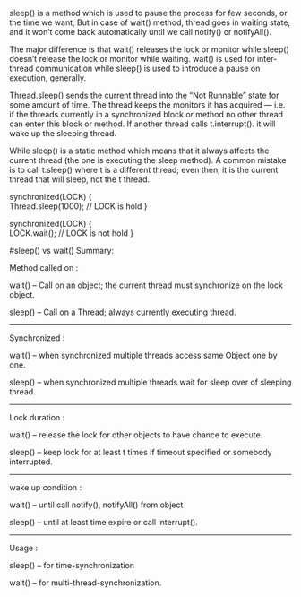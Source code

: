 sleep() is a method which is used to pause the process for few seconds, or 
the time we want, But in case of wait() method, thread goes in waiting state, 
and it won’t come back automatically until we call notify() or notifyAll().

The major difference is that wait() releases the lock or monitor while sleep() 
doesn’t release the lock or monitor while waiting. wait() is used for inter-thread 
communication while sleep() is used to introduce a pause on execution, generally.

Thread.sleep() sends the current thread into the “Not Runnable” state for some 
amount of time. The thread keeps the monitors it has acquired — i.e. if the threads 
currently in a synchronized block or method no other thread can enter this block 
or method. If another thread calls t.interrupt(). it will wake up the sleeping thread.

While sleep() is a static method which means that it always affects the current 
thread (the one is executing the sleep method). A common mistake is to call 
t.sleep() where t is a different thread; even then, it is the current thread 
that will sleep, not the t thread.

synchronized(LOCK) {   
    Thread.sleep(1000); // LOCK is hold
}

synchronized(LOCK) 
{   
    LOCK.wait(); // LOCK is not hold
}

#sleep() vs wait() Summary: 

Method called on : 

wait() – Call on an object; the current thread must synchronize on the lock object.

sleep() – Call on a Thread; always currently executing thread.

**************************

Synchronized : 

wait() – when synchronized multiple threads access same Object one by one.

sleep() – when synchronized multiple threads wait for sleep over of sleeping thread.

**************************

Lock duration : 

wait() – release the lock for other objects to have chance to execute.

sleep() – keep lock for at least t times if timeout specified or somebody interrupted.

**************************

wake up condition : 

wait() – until call notify(), notifyAll() from object

sleep() – until at least time expire or call interrupt().

**************************

Usage : 

sleep() – for time-synchronization

wait() – for multi-thread-synchronization.